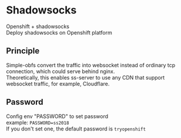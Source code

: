 # Shadowsocks
Openshift + shadowsocks \
Deploy shadowsocks on Openshift platform
## Principle
Simple-obfs convert the traffic into websocket instead of ordinary tcp connection, which could serve behind nginx. \
Theoretically, this enables ss-server to use any CDN that support websocket traffic, for example, Cloudflare.
## Password
Config env "PASSWORD" to set password \
example: `PASSWORD=ss2018` \
If you don't set one, the default password is `tryopenshift`
